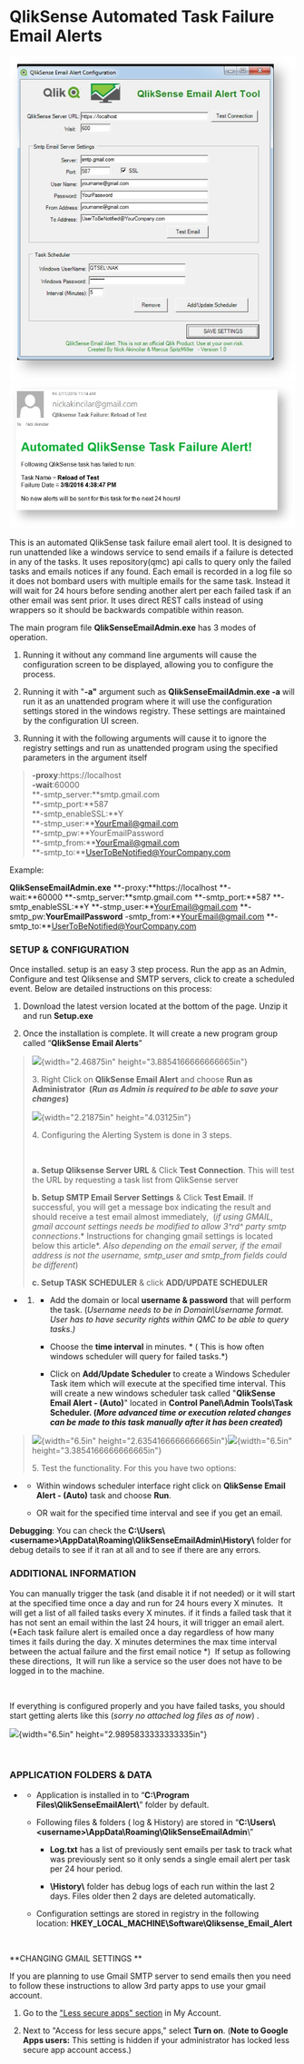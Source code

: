 QlikSense Automated Task Failure Email Alerts
=============================================

![](https://github.com/NickAkincilar/QlikSense-Task-Failure-Email-Alerts/blob/master/images/UI.jpg)![](https://github.com/NickAkincilar/QlikSense-Task-Failure-Email-Alerts/blob/master/images/Email2.jpg)


This is an automated QlikSense task failure email alert tool. It is
designed to run unattended like a windows service to send emails if a
failure is detected in any of the tasks. It uses repository(qmc) api
calls to query only the failed tasks and emails notices if any found.
Each email is recorded in a log file so it does not bombard users with
multiple emails for the same task. Instead it will wait for 24 hours
before sending another alert per each failed task if an other email was
sent prior. It uses direct REST calls instead of using wrappers so it
should be backwards compatible within reason.

The main program file **QlikSenseEmailAdmin.exe** has 3 modes of
operation.

1.  Running it without any command line arguments will cause the
    configuration screen to be displayed, allowing you to configure
    the process.

2.  Running it with "**-a"** argument such as **QlikSenseEmailAdmin.exe
    -a** will run it as an unattended program where it will use the
    configuration settings stored in the windows registry. These
    settings are maintained by the configuration UI screen.

3.  Running it with the following arguments will cause it to ignore the
    registry settings and run as unattended program using the specified
    parameters in the argument itself

> **-proxy**:https://localhost\
> **-wait**:60000\
> **-smtp\_server:**smtp.gmail.com\
> **-smtp\_port:**587\
> **-smtp\_enableSSL:**Y\
> **-stmp\_user:**YourEmail@gmail.com\
> **-smtp\_pw:**YourEmailPassword\
> **-smtp\_from:**YourEmail@gmail.com\
> **-smtp\_to:**UserToBeNotified@YourCompany.com

Example: 

**QlikSenseEmailAdmin.exe** **-proxy:**https://localhost **-wait:**60000 **-smtp\_server:**smtp.gmail.com **-smtp\_port:**587 **-smtp\_enableSSL:**Y **-stmp\_user:**YourEmail@gmail.com **-smtp\_pw:**YourEmailPassword** -smtp\_from:**YourEmail@gmail.com
**-smtp\_to:**UserToBeNotified@YourCompany.com

### **SETUP & CONFIGURATION**

Once installed. setup is an easy 3 step process. Run the app as an
Admin, Configure and test Qliksense and SMTP servers, click to create a
scheduled event. Below are detailed instructions on this process:

1.  Download the latest version located at the bottom of the page. Unzip
    it and run **Setup.exe**

2.  Once the installation is complete. It will create a new program
    group called “**QlikSense Email Alerts**”

> ![](media/image3.tmp){width="2.46875in" height="3.8854166666666665in"}
>
> 3\. Right Click on **QlikSense Email Alert** and choose **Run as
> Administrator  (*Run as Admin is required to be able to save your
> changes*)**
>
> ![](media/image4.tmp){width="2.21875in" height="4.03125in"}
>
> 4\. Configuring the Alerting System is done in 3 steps.
>
>  
>
> **a. Setup Qliksense Server URL** & Click **Test Connection**. This
> will test the URL by requesting a task list from QlikSense server
>
> **b. Setup SMTP Email Server Settings** & Click **Test Email**. If
> successful, you will get a message box indicating the result and
> should receive a test email almost immediately,  (*if using GMAIL,
> gmail account settings needs be modified to allow 3^rd^ party smtp
> connections*.* Instructions for changing gmail settings is located
> below this article*. *Also depending on the email server, if the email
> address is not the username, smtp\_user and smtp\_from fields could be
> different*) 
>
> **c. Setup TASK SCHEDULER** & click **ADD/UPDATE SCHEDULER** 

-   1.  -   Add the domain or local **username & password** that will
            perform the task. (*Username needs to be in Domain\\Username
            format*. *User has to have security rights within QMC to be
            able to query tasks.)*

        -   Choose the **time interval** in minutes. * ( This is how
            often windows scheduler will query for failed tasks.*)

        -   Click on **Add/Update Scheduler** to create a Windows
            Scheduler Task item which will execute at the specified
            time interval. This will create a new windows scheduler task
            called "**QlikSense Email Alert - (Auto)**" located in
            **Control Panel\\Admin Tools\\Task Scheduler. (***More
            advanced time or execution related changes can be made to
            this task manually after it has been created***)** 

> ![](media/image5.tmp){width="6.5in"
> height="2.6354166666666665in"}![](media/image6.tmp){width="6.5in"
> height="3.3854166666666665in"}
>
> 5\. Test the functionality. For this you have two options: 

-   -   Within windows scheduler interface right click on **QlikSense
        Email Alert - (Auto)** task and choose **Run**.

    -   OR wait for the specified time interval and see if you get
        an email.  

**Debugging**: You can check
the **C:\\Users\\&lt;username&gt;\\AppData\\Roaming\\QlikSenseEmailAdmin\\History\\**
folder for debug details to see if it ran at all and to see if there are
any errors.

### ADDITIONAL INFORMATION

You can manually trigger the task (and disable it if not needed) or it
will start at the specified time once a day and run for 24 hours every X
minutes.  It will get a list of all failed tasks every X minutes. if it
finds a failed task that it has not sent an email within the last 24
hours, it will trigger an email alert. (*Each task failure alert is
emailed once a day regardless of how many times it fails during the day.
X minutes determines the max time interval between the actual failure
and the first email notice *)  If setup as following these directions,
 It will run like a service so the user does not have to be logged in to
the machine.

 

If everything is configured properly and you have failed tasks, you
should start getting alerts like this (*sorry no attached log files as
of now*) .

![](media/image2.tmp){width="6.5in" height="2.9895833333333335in"}


 

### **APPLICATION FOLDERS & DATA**

-   -   Application is installed in to “**C:\\Program
        Files\\QlikSenseEmailAlert\\**” folder by default.

    -   Following files & folders ( log & History) are stored in
        “**C:\\Users\\&lt;username&gt;\\AppData\\Roaming\\QlikSenseEmailAdmin**\\”

        -   **Log.txt** has a list of previously sent emails per task to
            track what was previously sent so it only sends a single
            email alert per task per 24 hour period.

        -   **\\History\\** folder has debug logs of each run within the
            last 2 days. Files older then 2 days are
            deleted automatically.

    -   Configuration settings are stored in registry in the following
        location: **HKEY\_LOCAL\_MACHINE\\Software\\Qliksense\_Email\_Alert** 


 

**CHANGING GMAIL SETTINGS **

If you are planning to use Gmail SMTP server to send emails then you
need to follow these instructions to allow 3rd party apps to use your
gmail account.

1.  Go to the ["Less secure apps"
    section](http://www.google.com/settings/security/lesssecureapps) in
    My Account.

2.  Next to "Access for less secure apps," select **Turn on**. (**Note
    to Google Apps users:** This setting is hidden if your administrator
    has locked less secure app account access.)




